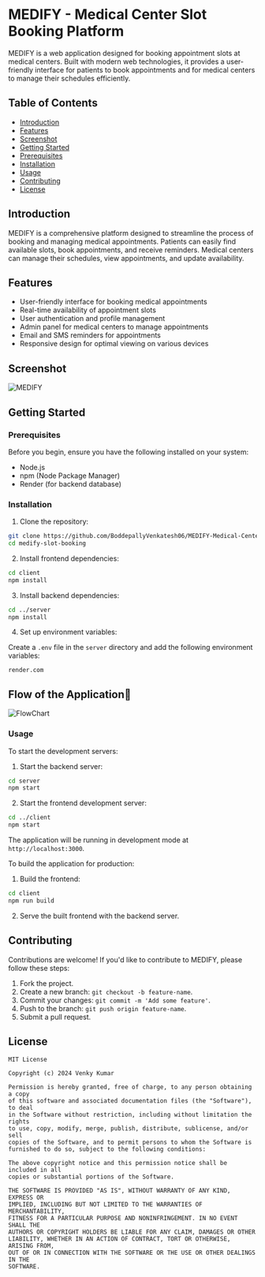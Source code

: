 # MEDIFY - Medical Center Slot Booking Platform

MEDIFY is a web application designed for booking appointment slots at medical centers. Built with modern web technologies, it provides a user-friendly interface for patients to book appointments and for medical centers to manage their schedules efficiently.

## Table of Contents

- [Introduction](#introduction)
- [Features](#features)
- [Screenshot](#screenshot)
- [Getting Started](#getting-started)
- [Prerequisites](#prerequisites)
- [Installation](#installation)
- [Usage](#usage)
- [Contributing](#contributing)
- [License](#license)

## Introduction

MEDIFY is a comprehensive platform designed to streamline the process of booking and managing medical appointments. Patients can easily find available slots, book appointments, and receive reminders. Medical centers can manage their schedules, view appointments, and update availability.

## Features

- User-friendly interface for booking medical appointments
- Real-time availability of appointment slots
- User authentication and profile management
- Admin panel for medical centers to manage appointments
- Email and SMS reminders for appointments
- Responsive design for optimal viewing on various devices

## Screenshot

![MEDIFY](https://github.com/BoddepallyVenkatesh06/MEDIFY-Medical-Center-Slot-Booking-Platform/blob/main/Screenshot_Medify.png)

## Getting Started

### Prerequisites

Before you begin, ensure you have the following installed on your system:
- Node.js
- npm (Node Package Manager)
- Render (for backend database)

### Installation

1. Clone the repository:

```bash
git clone https://github.com/BoddepallyVenkatesh06/MEDIFY-Medical-Center-Slot-Booking-Platform.git
cd medify-slot-booking
```

2. Install frontend dependencies:

```bash
cd client
npm install
```

3. Install backend dependencies:

```bash
cd ../server
npm install
```

4. Set up environment variables:

Create a `.env` file in the `server` directory and add the following environment variables:

```
render.com
```

## Flow of the Application🔧

![FlowChart](https://github.com/BoddepallyVenkatesh06/MEDIFY-Medical-Center-Slot-Booking-Platform/blob/main/Flowchart.png)

### Usage

To start the development servers:

1. Start the backend server:

```bash
cd server
npm start
```

2. Start the frontend development server:

```bash
cd ../client
npm start
```

The application will be running in development mode at `http://localhost:3000`.

To build the application for production:

1. Build the frontend:

```bash
cd client
npm run build
```

2. Serve the built frontend with the backend server.

## Contributing

Contributions are welcome! If you'd like to contribute to MEDIFY, please follow these steps:

1. Fork the project.
2. Create a new branch: `git checkout -b feature-name`.
3. Commit your changes: `git commit -m 'Add some feature'`.
4. Push to the branch: `git push origin feature-name`.
5. Submit a pull request.

## License

```
MIT License

Copyright (c) 2024 Venky Kumar

Permission is hereby granted, free of charge, to any person obtaining a copy
of this software and associated documentation files (the "Software"), to deal
in the Software without restriction, including without limitation the rights
to use, copy, modify, merge, publish, distribute, sublicense, and/or sell
copies of the Software, and to permit persons to whom the Software is
furnished to do so, subject to the following conditions:

The above copyright notice and this permission notice shall be included in all
copies or substantial portions of the Software.

THE SOFTWARE IS PROVIDED "AS IS", WITHOUT WARRANTY OF ANY KIND, EXPRESS OR
IMPLIED, INCLUDING BUT NOT LIMITED TO THE WARRANTIES OF MERCHANTABILITY,
FITNESS FOR A PARTICULAR PURPOSE AND NONINFRINGEMENT. IN NO EVENT SHALL THE
AUTHORS OR COPYRIGHT HOLDERS BE LIABLE FOR ANY CLAIM, DAMAGES OR OTHER
LIABILITY, WHETHER IN AN ACTION OF CONTRACT, TORT OR OTHERWISE, ARISING FROM,
OUT OF OR IN CONNECTION WITH THE SOFTWARE OR THE USE OR OTHER DEALINGS IN THE
SOFTWARE.
```
